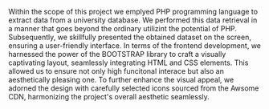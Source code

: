 Within the scope of this project we emplyed PHP programming language to extract data from a university database.
We performed this data retrieval in a manner that goes beyond the ordinary utilizint the potential of PHP. 
Subsequently, we skillfully presented the obtained dataset on the screen, ensuring a user-friendly interface. 
In terms of the frontend development, we harnessed the power of the BOOTSTRAP library to craft a visually 
captivating layout, seamlessly integrating HTML and CSS elements. This allowed us to ensure not only high 
funcitonal interace but also an aesthetically pleasing one. To further enhance the visual appeal, we adorned 
the design with carefully selected icons sourced from the Awsome CDN, harmonizing the project's overall aesthetic seamlessly. 
